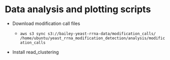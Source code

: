 # Data analysis and plotting scripts

* Download modification call files
  * `aws s3 sync s3://bailey-yeast-rrna-data/modification_calls/ /home/ubuntu/yeast_rrna_modification_detection/analysis/modification_calls`

* Install read_clustering
